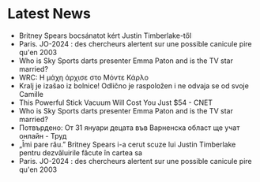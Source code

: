 # Latest News
-  Britney Spears bocsánatot kért Justin Timberlake-től
-  Paris. JO-2024 : des chercheurs alertent sur une possible canicule pire qu'en 2003
-  Who is Sky Sports darts presenter Emma Paton and is the TV star married?
-  WRC: Η μάχη άρχισε στο Μόντε Κάρλο
-  Kralj je izašao iz bolnice! Odlično je raspoložen i ne odvaja se od svoje Camille
-  This Powerful Stick Vacuum Will Cost You Just $54 - CNET
-  Who is Sky Sports darts presenter Emma Paton and is the TV star married?
-  Потвърдено: От 31 януари децата във Варненска област ще учат онлайн - Труд
-  „Îmi pare rău.” Britney Spears i-a cerut scuze lui Justin Timberlake pentru dezvăluirile făcute în cartea sa
-  Paris. JO-2024 : des chercheurs alertent sur une possible canicule pire qu'en 2003
